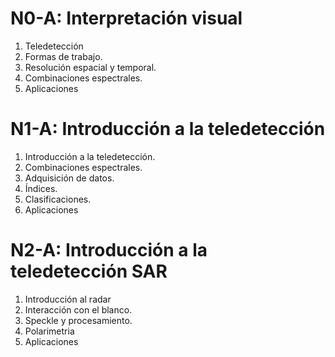 # N0-A: Interpretación visual
1. Teledetección
2. Formas de trabajo.
3. Resolución espacial y temporal.
4. Combinaciones espectrales.
5. Aplicaciones

# N1-A: Introducción a la teledetección
1. Introducción a la teledetección.
2. Combinaciones espectrales.
3. Adquisición de datos.
4. Índices.
5. Clasificaciones.
6. Aplicaciones

# N2-A: Introducción a la teledetección SAR
1. Introducción al radar
2. Interacción con el blanco.
3. Speckle y procesamiento.
4. Polarimetria
5. Aplicaciones
